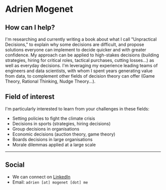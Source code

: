 # Adrien Mogenet


## How can I help? 

I'm researching and currently writing a book about what I call "Unpractical Decisions," to explain why some decisions are difficult, and propose solutions everyone can implement to decide quicker and with greater confidence. My approach can be applied to high-stakes decisions (building strategies, hiring for critical roles, tactical purchases, cutting losses...) as well as everyday decisions. I'm leveraging my experience leading teams of engineers and data scientists, with whom I spent years generating value from data, to complement other fields of decision theory can offer (Game Theory, Rational Thinking, Nudge Theory...).


## Field of interest

I'm particularly interested to learn from your challenges in these fields:

* Setting policies to fight the climate crisis
* Decisions in sports (strategies, hiring decisions)
* Group decisions in organisations
* Economic decisions (auction theory, game theory)
* Boards decisions in large organisations
* Morale dilemmas applied at a large scale


___


## Social

* We can connect on [LinkedIn](https://www.linkedin.com/in/adrienmogenet)
* Email: `adrien [at] mogenet [dot] me`

